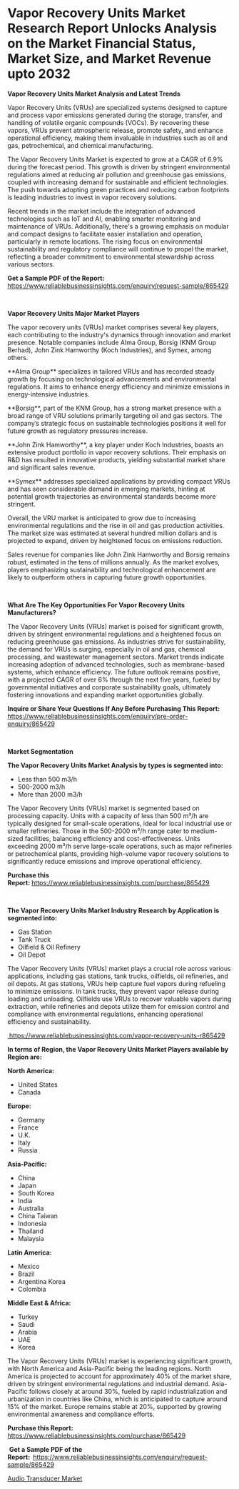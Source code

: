 <p><h1>Vapor Recovery Units Market Research Report Unlocks Analysis on the Market Financial Status, Market Size, and Market Revenue upto 2032</h1></p><p><strong>Vapor Recovery Units Market Analysis and Latest Trends</strong></p>
<p><p>Vapor Recovery Units (VRUs) are specialized systems designed to capture and process vapor emissions generated during the storage, transfer, and handling of volatile organic compounds (VOCs). By recovering these vapors, VRUs prevent atmospheric release, promote safety, and enhance operational efficiency, making them invaluable in industries such as oil and gas, petrochemical, and chemical manufacturing.</p><p>The Vapor Recovery Units Market is expected to grow at a CAGR of 6.9% during the forecast period. This growth is driven by stringent environmental regulations aimed at reducing air pollution and greenhouse gas emissions, coupled with increasing demand for sustainable and efficient technologies. The push towards adopting green practices and reducing carbon footprints is leading industries to invest in vapor recovery solutions.</p><p>Recent trends in the market include the integration of advanced technologies such as IoT and AI, enabling smarter monitoring and maintenance of VRUs. Additionally, there's a growing emphasis on modular and compact designs to facilitate easier installation and operation, particularly in remote locations. The rising focus on environmental sustainability and regulatory compliance will continue to propel the market, reflecting a broader commitment to environmental stewardship across various sectors.</p></p>
<p><strong>Get a Sample PDF of the Report:&nbsp;</strong> <a href="https://www.reliablebusinessinsights.com/enquiry/request-sample/865429?utm_campaign=2533&utm_medium=2&utm_source=Github&utm_content=ia&utm_term=21022025&utm_id=vapor-recovery-units">https://www.reliablebusinessinsights.com/enquiry/request-sample/865429</a></p>
<p>&nbsp;</p>
<p><strong>Vapor Recovery Units Major Market Players</strong></p>
<p><p>The vapor recovery units (VRUs) market comprises several key players, each contributing to the industry's dynamics through innovation and market presence. Notable companies include Alma Group, Borsig (KNM Group Berhad), John Zink Hamworthy (Koch Industries), and Symex, among others.</p><p>**Alma Group** specializes in tailored VRUs and has recorded steady growth by focusing on technological advancements and environmental regulations. It aims to enhance energy efficiency and minimize emissions in energy-intensive industries.</p><p>**Borsig**, part of the KNM Group, has a strong market presence with a broad range of VRU solutions primarily targeting oil and gas sectors. The company’s strategic focus on sustainable technologies positions it well for future growth as regulatory pressures increase.</p><p>**John Zink Hamworthy**, a key player under Koch Industries, boasts an extensive product portfolio in vapor recovery solutions. Their emphasis on R&D has resulted in innovative products, yielding substantial market share and significant sales revenue.</p><p>**Symex** addresses specialized applications by providing compact VRUs and has seen considerable demand in emerging markets, hinting at potential growth trajectories as environmental standards become more stringent.</p><p>Overall, the VRU market is anticipated to grow due to increasing environmental regulations and the rise in oil and gas production activities. The market size was estimated at several hundred million dollars and is projected to expand, driven by heightened focus on emissions reduction.</p><p>Sales revenue for companies like John Zink Hamworthy and Borsig remains robust, estimated in the tens of millions annually. As the market evolves, players emphasizing sustainability and technological enhancement are likely to outperform others in capturing future growth opportunities.</p></p>
<p>&nbsp;</p>
<p><strong>What Are The Key Opportunities For Vapor Recovery Units Manufacturers?</strong></p>
<p><p>The Vapor Recovery Units (VRUs) market is poised for significant growth, driven by stringent environmental regulations and a heightened focus on reducing greenhouse gas emissions. As industries strive for sustainability, the demand for VRUs is surging, especially in oil and gas, chemical processing, and wastewater management sectors. Market trends indicate increasing adoption of advanced technologies, such as membrane-based systems, which enhance efficiency. The future outlook remains positive, with a projected CAGR of over 6% through the next five years, fueled by governmental initiatives and corporate sustainability goals, ultimately fostering innovations and expanding market opportunities globally.</p></p>
<p><strong>Inquire or Share Your Questions If Any Before Purchasing This Report:</strong> <a href="https://www.reliablebusinessinsights.com/enquiry/pre-order-enquiry/865429?utm_campaign=2533&utm_medium=2&utm_source=Github&utm_content=ia&utm_term=21022025&utm_id=vapor-recovery-units">https://www.reliablebusinessinsights.com/enquiry/pre-order-enquiry/865429</a></p>
<p>&nbsp;</p>
<p><strong>Market Segmentation</strong></p>
<p><strong>The Vapor Recovery Units Market Analysis by types is segmented into:</strong></p>
<p><ul><li>Less than 500 m3/h</li><li>500-2000 m3/h</li><li>More than 2000 m3/h</li></ul></p>
<p><p>The Vapor Recovery Units (VRUs) market is segmented based on processing capacity. Units with a capacity of less than 500 m³/h are typically designed for small-scale operations, ideal for local industrial use or smaller refineries. Those in the 500-2000 m³/h range cater to medium-sized facilities, balancing efficiency and cost-effectiveness. Units exceeding 2000 m³/h serve large-scale operations, such as major refineries or petrochemical plants, providing high-volume vapor recovery solutions to significantly reduce emissions and improve operational efficiency.</p></p>
<p><strong>Purchase this Report:&nbsp;</strong><a href="https://www.reliablebusinessinsights.com/purchase/865429?utm_campaign=2533&utm_medium=2&utm_source=Github&utm_content=ia&utm_term=21022025&utm_id=vapor-recovery-units">https://www.reliablebusinessinsights.com/purchase/865429</a></p>
<p>&nbsp;</p>
<p><strong>The Vapor Recovery Units Market Industry Research by Application is segmented into:</strong></p>
<p><ul><li>Gas Station</li><li>Tank Truck</li><li>Oilfield & Oil Refinery</li><li>Oil Depot</li></ul></p>
<p><p>The Vapor Recovery Units (VRUs) market plays a crucial role across various applications, including gas stations, tank trucks, oilfields, oil refineries, and oil depots. At gas stations, VRUs help capture fuel vapors during refueling to minimize emissions. In tank trucks, they prevent vapor release during loading and unloading. Oilfields use VRUs to recover valuable vapors during extraction, while refineries and depots utilize them for emission control and compliance with environmental regulations, enhancing operational efficiency and sustainability.</p></p>
<p><a href="https://www.reliablebusinessinsights.com/vapor-recovery-units-r865429?utm_campaign=2533&utm_medium=2&utm_source=Github&utm_content=ia&utm_term=21022025&utm_id=vapor-recovery-units">&nbsp;https://www.reliablebusinessinsights.com/vapor-recovery-units-r865429</a></p>
<p><strong>In terms of Region, the Vapor Recovery Units Market Players available by Region are:</strong></p>
<p>
    <p> <strong> North America: </strong>
        <ul>
            <li>United States</li>
            <li>Canada</li>
        </ul>
        </p> 
    <p> <strong> Europe: </strong>
        <ul>
            <li>Germany</li>
            <li>France</li>
            <li>U.K.</li>
            <li>Italy</li>
            <li>Russia</li>
        </ul>
        </p> 
    <p> <strong> Asia-Pacific: </strong>
        <ul>
            <li>China</li>
            <li>Japan</li>
            <li>South Korea</li>
            <li>India</li>
            <li>Australia</li>
            <li>China Taiwan</li>
            <li>Indonesia</li>
            <li>Thailand</li>
            <li>Malaysia</li>
        </ul>
        </p> 
    <p> <strong> Latin America: </strong>
        <ul>
            <li>Mexico</li>
            <li>Brazil</li>
            <li>Argentina Korea</li>
            <li>Colombia</li>
        </ul>
        </p> 
    <p> <strong> Middle East & Africa: </strong>
        <ul>
            <li>Turkey</li>
            <li>Saudi</li>
            <li>Arabia</li>
            <li>UAE</li>
            <li>Korea</li>
        </ul>
    </p>
    </p>
<p><p>The Vapor Recovery Units (VRUs) market is experiencing significant growth, with North America and Asia-Pacific being the leading regions. North America is projected to account for approximately 40% of the market share, driven by stringent environmental regulations and industrial demand. Asia-Pacific follows closely at around 30%, fueled by rapid industrialization and urbanization in countries like China, which is anticipated to capture around 15% of the market. Europe remains stable at 20%, supported by growing environmental awareness and compliance efforts.</p></p>
<p><strong>Purchase this Report: </strong><a href="https://www.reliablebusinessinsights.com/purchase/865429?utm_campaign=2533&utm_medium=2&utm_source=Github&utm_content=ia&utm_term=21022025&utm_id=vapor-recovery-units">https://www.reliablebusinessinsights.com/purchase/865429</a></p>
<p>&nbsp;<strong>Get a Sample PDF of the Report:&nbsp;&nbsp;</strong><a href="https://www.reliablebusinessinsights.com/enquiry/request-sample/865429?utm_campaign=2533&utm_medium=2&utm_source=Github&utm_content=ia&utm_term=21022025&utm_id=vapor-recovery-units">https://www.reliablebusinessinsights.com/enquiry/request-sample/865429</a></p>
<p><strong></strong></p>
<p><p><a href="https://github.com/tumacaakesha78/Market-Research-Report-List-1/blob/main/audio-transducer-market.md?utm_campaign=2533&utm_medium=2&utm_source=Github&utm_content=ia&utm_term=21022025&utm_id=vapor-recovery-units">Audio Transducer Market</a></p></p>